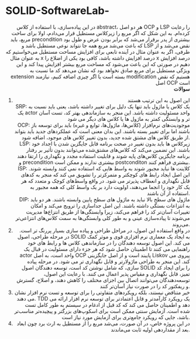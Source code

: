 # SOLID-SoftwareLab-
<div style="text-align: right"> 
در این پیاده‌سازی، با استفاده از کلاس abstract، هر دو اصل OCP و LSP را رعایت کرده‌ام. به این شکل که اگر مربع را زیرکلاس مستطیل قرار می‌دادم، اولا برای ساخت مربع، باید precondition بیشتری از پدر برقرار می‌شد که برابر بودن عرض و طول  بود که باعث می‌شد مربع همه جا نتواند نوعی مستطیل باشد و LSP نقض می‌شد و از طرفی، اگر به عنوان مثال در آینده تابعی برای افزایش مساحت مستطیل می‌خواستیم که به عنوان مثال x درصد افزایش داشته باشد، کافی بود یکی از اضلاع را x درصد افزایش دهیم در صورتی که این باعث می‌شود که مساحت مربع بیشتر افزایش پیدا کند و این ویژگی مستطیل برای مربع صادق نخواهد بود که نشان می‌دهد کد ما نسبت به extension بسته است یا اگر چیزی اضافه کنیم، نیازمند modification هستیم که نقض اصل OCP است
 <br>
<b> سوالات </b>
<ol>
   <li>
     این اصول به این ترتیب هستند
<br> 
<par>
SRP: یک کلاس یا ماژول باید تنها یک دلیل برای تغییر داشته باشد، یعنی باید نسبت به یک actor واحد مسئولیت داشته باشد. این منجر به سازماندهی بهتر کد، تست آسان تر و وابستگی کمتر به ماژول ها یا کلاس های دیگر می شود
</par>
<br> 
<par>
OCP: موجودیت‌های نرم‌افزار (کلاس‌ها، ماژول‌ها، توابع و غیره) باید برای توسعه باز باشند اما برای تغییر بسته باشند. این بدان معنی است که عملکردهای جدید باید بتواند از طریق کلاس های مشتق شده جدید، بدون تغییر کلاس های موجود، اضافه شود.
</par>
<br> 
<par>
LSP: زیرکلاس ها باید بدون تغییر در صحت برنامه قابل جایگزین شدن با اجداد خود باشند. این تضمین می‌کند که کلاس‌های مشتق‌شده می‌توانند بدون تأثیر بر رفتار برنامه جایگزین کلاس‌های پایه شوند و قابلیت استفاده مجدد و نگهداری را ارتقا دهند و precondition بیشتری ندارند و ممکن است postconditon بیشتری فراهم کنند.
</par>
<br> 
<par>
ISP: کلاینت ها نباید مجبور شوند به واسط هایی که استفاده نمی کنند وابسته شوند. این اصل ایجاد رابط های کوچکتر و متمرکزتر را تشویق می کند که منجر به کدهای قابل نگهداری و انعطاف پذیرتر می شود. در واقع واسط‌های کوچک و متعدد که هر یک کار خود را انجما می‌دهند، اولویت دارد بر یک واسط کلی که همه مجبور به استفاده از آن باشند.
</par>
<br> 
<par>
DIP: ماژول های سطح بالا نباید به ماژول های سطح پایین وابسته باشند. هر دو باید به انتزاعات بستگی داشته باشند. این اصل جداسازی را ترویج می‌کند و امکان تغییرات آسان‌تر کد را فراهم می‌کند، زیرا وابستگی‌ها از طریق انتزاع‌ها مدیریت می‌شوند تا پیاده‌سازی عینی و به طور کلی وابستگی‌ها به سمت کلاس‌های انتزاعی‌تر می‌روند.
</par>
   </li>
   <li>
در واقع استفاده این اصول، در مراحل طراحی و پیاده سازی بسیار پررنگ تر است. در مرحله طراحی، اصول SOLID به ایجاد یک معماری نرم افزاری قوی و موثر کمک می کند. این اصول توسعه دهندگان را در سازماندهی کلاس ها و رابط های خود راهنمایی می کنند تا اطمینان حاصل شود که هر جزء دارای مسئولیت در قبال یک actor واحد است، به اصل OCP پایبند است و از اصل جایگزینی Liskov پیروی می کند. این منجر به طراحی ماژولارتر و قابل نگهداری تر می شود. در مرحله پیاده سازی، که شامل نوشتن کد است، توسعه دهندگان اصول SOLID را برای ایجاد کد تمیز، قابل نگهداری و مقیاس پذیر اعمال می کنند. با رعایت این اصول، توسعه‌دهندگان می‌توانند اتصال بین اجزای مختلف را کاهش دهند، و اصلاح، گسترش و ریفکتور کد را در صورت نیاز آسان‌تر کنند. 
   </li>  
   <li>
خیر متناقض نیستند، بلکه رویکردهای متفاوتی را برای توسعه و تست نرم افزار نشان می دهند. TDD یک رویکرد کارآمدتر و قابل اعتمادتر برای توسعه نرم افزار ارائه می دهد و اطمینان حاصل می کند که کد قبل از ادغام در سیستم به طور کامل تست شده است. آزمایش سنتی ممکن است برای اسکوپ‌های بزرگتر و پیچیده‌تر مناسب‌تر باشد، جایی که رویکرد جامع‌تری برای آزمایش مورد نیاز است. 
   </li>
    <li>
 در این پروژه خاص، در آن صورت، می‌شد مربع را از مستطیل به ارث برد چون ابعاد بعد از مقداردهی اولیه ثابت می‌ماندند. 
   </li>
   
</ol> 
</div>
